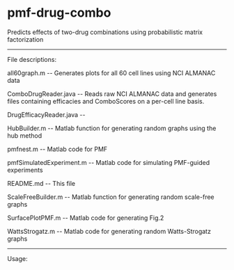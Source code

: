 # pmf-drug-combo
Predicts effects of two-drug combinations using probabilistic matrix factorization

----------
File descriptions:

all60graph.m -- Generates plots for all 60 cell lines using NCI ALMANAC data
 
ComboDrugReader.java -- Reads raw NCI ALMANAC data and generates files containing efficacies and ComboScores on a per-cell line basis.

DrugEfficacyReader.java -- 

HubBuilder.m -- Matlab function for generating random graphs using the hub method

pmfnest.m -- Matlab code for PMF

pmfSimulatedExperiment.m -- Matlab code for simulating PMF-guided experiments

README.md -- This file

ScaleFreeBuilder.m -- Matlab function for generating random scale-free graphs

SurfacePlotPMF.m -- Matlab code for generating Fig.2

WattsStrogatz.m -- Matlab code for generating random Watts-Strogatz graphs

----------
Usage:

